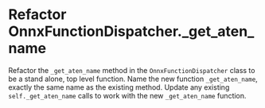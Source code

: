 # Refactor OnnxFunctionDispatcher._get_aten_name

Refactor the `_get_aten_name` method in the `OnnxFunctionDispatcher` class to be a stand alone, top level function.
Name the new function `_get_aten_name`, exactly the same name as the existing method.
Update any existing `self._get_aten_name` calls to work with the new `_get_aten_name` function.
